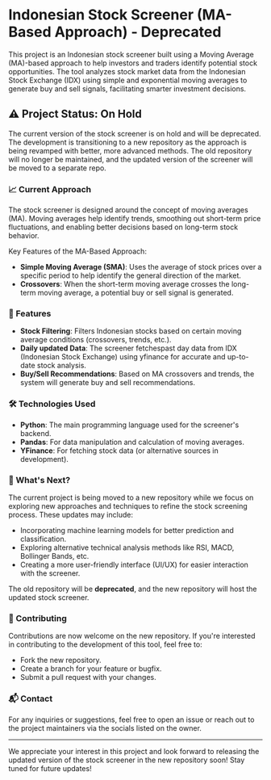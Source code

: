# Indonesian Stock Screener (MA-Based Approach) - Deprecated

This project is an Indonesian stock screener built using a Moving Average (MA)-based approach to help investors and traders identify potential stock opportunities. The tool analyzes stock market data from the Indonesian Stock Exchange (IDX) using simple and exponential moving averages to generate buy and sell signals, facilitating smarter investment decisions.

## ⚠️ Project Status: On Hold

The current version of the stock screener is on hold and will be deprecated. The development is transitioning to a new repository as the approach is being revamped with better, more advanced methods. The old repository will no longer be maintained, and the updated version of the screener will be moved to a separate repo.

### 📈 Current Approach

The stock screener is designed around the concept of moving averages (MA). Moving averages help identify trends, smoothing out short-term price fluctuations, and enabling better decisions based on long-term stock behavior.

Key Features of the MA-Based Approach:
- **Simple Moving Average (SMA)**: Uses the average of stock prices over a specific period to help identify the general direction of the market.
- **Crossovers**: When the short-term moving average crosses the long-term moving average, a potential buy or sell signal is generated.

### 🔧 Features

- **Stock Filtering**: Filters Indonesian stocks based on certain moving average conditions (crossovers, trends, etc.).
- **Daily updated Data**: The screener fetchespast day data from IDX (Indonesian Stock Exchange) using yfinance for accurate and up-to-date stock analysis.
- **Buy/Sell Recommendations**: Based on MA crossovers and trends, the system will generate buy and sell recommendations.

### 🛠️ Technologies Used

- **Python**: The main programming language used for the screener's backend.
- **Pandas**: For data manipulation and calculation of moving averages.
- **YFinance**: For fetching stock data (or alternative sources in development).

### 🚧 What's Next?

The current project is being moved to a new repository while we focus on exploring new approaches and techniques to refine the stock screening process. These updates may include:
- Incorporating machine learning models for better prediction and classification.
- Exploring alternative technical analysis methods like RSI, MACD, Bollinger Bands, etc.
- Creating a more user-friendly interface (UI/UX) for easier interaction with the screener.

The old repository will be **deprecated**, and the new repository will host the updated stock screener. 

### 📄 Contributing

Contributions are now welcome on the new repository. If you're interested in contributing to the development of this tool, feel free to:
- Fork the new repository.
- Create a branch for your feature or bugfix.
- Submit a pull request with your changes.

### 📬 Contact

For any inquiries or suggestions, feel free to open an issue or reach out to the project maintainers via the socials listed on the owner.

---

We appreciate your interest in this project and look forward to releasing the updated version of the stock screener in the new repository soon! Stay tuned for future updates!
